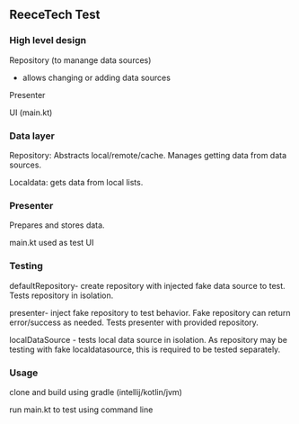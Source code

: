 ## ReeceTech Test

### High level design
Repository (to manange data sources)
  - allows changing or adding data sources
  
Presenter

UI (main.kt)



### Data layer
Repository: Abstracts local/remote/cache. Manages getting data from data sources.

Localdata: gets data from local lists.

### Presenter
Prepares and stores data.

main.kt used as test UI



### Testing

defaultRepository- create repository with injected fake data source to test. Tests repository in isolation.

presenter- inject fake repository to test behavior. Fake repository can return error/success as needed. Tests presenter with provided repository.

localDataSource - tests local data source in isolation. As repository may be testing with fake localdatasource, this is required to be tested separately.


### Usage
clone and build using gradle (intellij/kotlin/jvm)

run main.kt to test using command line

